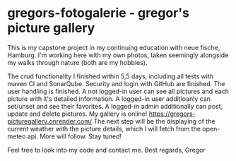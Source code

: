 ﻿# gregors-fotogalerie - gregor's picture gallery

 This is my capstone project in my continuing education with neue fische, Hamburg.
 I'm working here with my own photos, taken seemingly alongside my walks through nature (both are my hobbies).

 The crud functionality I finished within 5,5 days, including all tests with maven CI and SonarQube.
 Security and login with GitHub are finished. The user handling is finished. A not logged-in user can see all pictures and each picture with it's detailed information. A logged-in user additioanly can set/unset and see their favorites. A logged-in admin additionally can post, update and delete pictures.
My gallery is online! https://gregors-picturegallery.onrender.com/ The next step will be the displaying of the current weather with the picture details, which I will fetch from the open-meteo api.
 More will follow. Stay tuned!

 Feel free to look into my code and contact me.
 Best regards, Gregor
